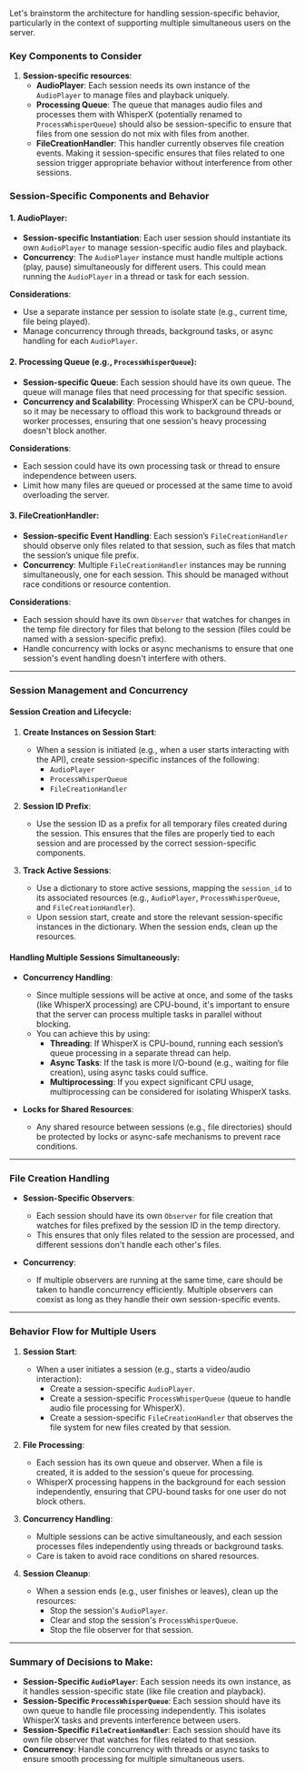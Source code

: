 Let's brainstorm the architecture for handling session-specific behavior, particularly in the context of supporting multiple simultaneous users on the server.

### Key Components to Consider

1. **Session-specific resources**:
   - **AudioPlayer**: Each session needs its own instance of the `AudioPlayer` to manage files and playback uniquely.
   - **Processing Queue**: The queue that manages audio files and processes them with WhisperX (potentially renamed to `ProcessWhisperQueue`) should also be session-specific to ensure that files from one session do not mix with files from another.
   - **FileCreationHandler**: This handler currently observes file creation events. Making it session-specific ensures that files related to one session trigger appropriate behavior without interference from other sessions.

### **Session-Specific Components and Behavior**

#### 1. **AudioPlayer**:
   - **Session-specific Instantiation**: Each user session should instantiate its own `AudioPlayer` to manage session-specific audio files and playback.
   - **Concurrency**: The `AudioPlayer` instance must handle multiple actions (play, pause) simultaneously for different users. This could mean running the `AudioPlayer` in a thread or task for each session.
   
   **Considerations**:
   - Use a separate instance per session to isolate state (e.g., current time, file being played).
   - Manage concurrency through threads, background tasks, or async handling for each `AudioPlayer`.

#### 2. **Processing Queue** (e.g., `ProcessWhisperQueue`):
   - **Session-specific Queue**: Each session should have its own queue. The queue will manage files that need processing for that specific session.
   - **Concurrency and Scalability**: Processing WhisperX can be CPU-bound, so it may be necessary to offload this work to background threads or worker processes, ensuring that one session's heavy processing doesn't block another.
   
   **Considerations**:
   - Each session could have its own processing task or thread to ensure independence between users.
   - Limit how many files are queued or processed at the same time to avoid overloading the server.

#### 3. **FileCreationHandler**:
   - **Session-specific Event Handling**: Each session’s `FileCreationHandler` should observe only files related to that session, such as files that match the session’s unique file prefix.
   - **Concurrency**: Multiple `FileCreationHandler` instances may be running simultaneously, one for each session. This should be managed without race conditions or resource contention.

   **Considerations**:
   - Each session should have its own `Observer` that watches for changes in the temp file directory for files that belong to the session (files could be named with a session-specific prefix).
   - Handle concurrency with locks or async mechanisms to ensure that one session's event handling doesn't interfere with others.

---

### **Session Management and Concurrency**

#### **Session Creation and Lifecycle**:
1. **Create Instances on Session Start**:
   - When a session is initiated (e.g., when a user starts interacting with the API), create session-specific instances of the following:
     - `AudioPlayer`
     - `ProcessWhisperQueue`
     - `FileCreationHandler`

2. **Session ID Prefix**:
   - Use the session ID as a prefix for all temporary files created during the session. This ensures that the files are properly tied to each session and are processed by the correct session-specific components.
   
3. **Track Active Sessions**:
   - Use a dictionary to store active sessions, mapping the `session_id` to its associated resources (e.g., `AudioPlayer`, `ProcessWhisperQueue`, and `FileCreationHandler`).
   - Upon session start, create and store the relevant session-specific instances in the dictionary. When the session ends, clean up the resources.

#### **Handling Multiple Sessions Simultaneously**:
- **Concurrency Handling**: 
   - Since multiple sessions will be active at once, and some of the tasks (like WhisperX processing) are CPU-bound, it's important to ensure that the server can process multiple tasks in parallel without blocking.
   - You can achieve this by using:
     - **Threading**: If WhisperX is CPU-bound, running each session’s queue processing in a separate thread can help.
     - **Async Tasks**: If the task is more I/O-bound (e.g., waiting for file creation), using async tasks could suffice.
     - **Multiprocessing**: If you expect significant CPU usage, multiprocessing can be considered for isolating WhisperX tasks.

- **Locks for Shared Resources**: 
   - Any shared resource between sessions (e.g., file directories) should be protected by locks or async-safe mechanisms to prevent race conditions.

---

### **File Creation Handling**

- **Session-Specific Observers**:
   - Each session should have its own `Observer` for file creation that watches for files prefixed by the session ID in the temp directory.
   - This ensures that only files related to the session are processed, and different sessions don't handle each other's files.

- **Concurrency**: 
   - If multiple observers are running at the same time, care should be taken to handle concurrency efficiently. Multiple observers can coexist as long as they handle their own session-specific events.

---

### **Behavior Flow for Multiple Users**

1. **Session Start**:
   - When a user initiates a session (e.g., starts a video/audio interaction):
     - Create a session-specific `AudioPlayer`.
     - Create a session-specific `ProcessWhisperQueue` (queue to handle audio file processing for WhisperX).
     - Create a session-specific `FileCreationHandler` that observes the file system for new files created by that session.

2. **File Processing**:
   - Each session has its own queue and observer. When a file is created, it is added to the session's queue for processing.
   - WhisperX processing happens in the background for each session independently, ensuring that CPU-bound tasks for one user do not block others.

3. **Concurrency Handling**:
   - Multiple sessions can be active simultaneously, and each session processes files independently using threads or background tasks.
   - Care is taken to avoid race conditions on shared resources.

4. **Session Cleanup**:
   - When a session ends (e.g., user finishes or leaves), clean up the resources:
     - Stop the session's `AudioPlayer`.
     - Clear and stop the session's `ProcessWhisperQueue`.
     - Stop the file observer for that session.

---

### **Summary of Decisions to Make**:

- **Session-Specific `AudioPlayer`**: Each session needs its own instance, as it handles session-specific state (like file creation and playback).
- **Session-Specific `ProcessWhisperQueue`**: Each session should have its own queue to handle file processing independently. This isolates WhisperX tasks and prevents interference between users.
- **Session-Specific `FileCreationHandler`**: Each session should have its own file observer that watches for files related to that session.
- **Concurrency**: Handle concurrency with threads or async tasks to ensure smooth processing for multiple simultaneous users.
